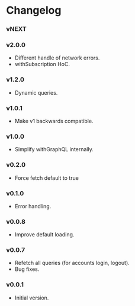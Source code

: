 # Changelog

### vNEXT

### v2.0.0

- Different handle of network errors.
- withSubscription HoC.

### v1.2.0

- Dynamic queries.

### v1.0.1

- Make v1 backwards compatible.

### v1.0.0

- Simplify withGraphQL internally.

### v0.2.0

- Force fetch default to true

### v0.1.0

- Error handling.

### v0.0.8

- Improve default loading.

### v0.0.7

- Refetch all queries (for accounts login, logout).
- Bug fixes.

### v0.0.1

- Initial version.
